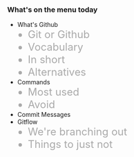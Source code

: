 ### What's on the menu today 

<ul>
  <li>What's Github</li>
    <li style="margin-left: 24px; font-size: 24px; color: #aaa;">Git or Github</li>
    <li style="margin-left: 24px; font-size: 24px; color: #aaa;">Vocabulary</li>
    <li style="margin-left: 24px; font-size: 24px; color: #aaa;">In short</li>
    <li style="margin-left: 24px; font-size: 24px; color: #aaa;">Alternatives </li>
  <li>Commands</li>
    <li style="margin-left: 24px; font-size: 24px; color: #aaa;">Most used</li>
    <li style="margin-left: 24px; font-size: 24px; color: #aaa;">Avoid</li>
  <li>Commit Messages</li>
  <li>Gitflow</li>
    <li style="margin-left: 24px; font-size: 24px; color: #aaa;">We're branching out</li>
    <li style="margin-left: 24px; font-size: 24px; color: #aaa;">Things to just not</li>
</ul>